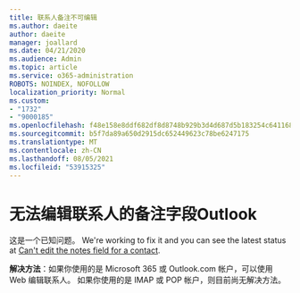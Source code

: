 ```yaml
---
title: 联系人备注不可编辑
ms.author: daeite
author: daeite
manager: joallard
ms.date: 04/21/2020
ms.audience: Admin
ms.topic: article
ms.service: o365-administration
ROBOTS: NOINDEX, NOFOLLOW
localization_priority: Normal
ms.custom:
- "1732"
- "9000185"
ms.openlocfilehash: f48e158e8ddf682df8d8748b929b3d4d687d5b183254c64116834210a238020d
ms.sourcegitcommit: b5f7da89a650d2915dc652449623c78be6247175
ms.translationtype: MT
ms.contentlocale: zh-CN
ms.lasthandoff: 08/05/2021
ms.locfileid: "53915325"
---
```

# <a name="cant-edit-the-notes-field-for-a-contact-in-outlook"></a>无法编辑联系人的备注字段Outlook

这是一个已知问题。 We're working to fix it and you can see the latest status at [Can't edit the notes field for a contact](https://support.office.com/article/fb8394ce-04ce-48b5-bae4-be46f77f10fe).

**解决方法**：如果你使用的是 Microsoft 365 或 Outlook.com 帐户，可以使用 Web 编辑联系人。 如果你使用的是 IMAP 或 POP 帐户，则目前尚无解决方法。